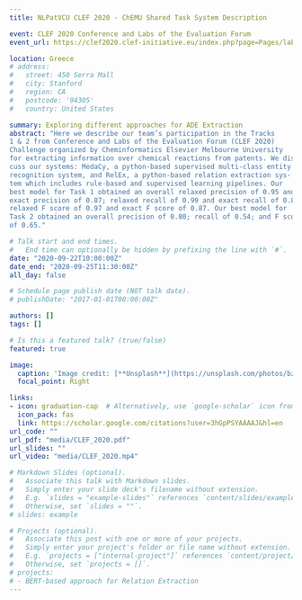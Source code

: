 ```yaml
---
title: NLPatVCU CLEF 2020 - ChEMU Shared Task System Description

event: CLEF 2020 Conference and Labs of the Evaluation Forum
event_url: https://clef2020.clef-initiative.eu/index.php?page=Pages/labs.html

location: Greece
# address:
#   street: 450 Serra Mall
#   city: Stanford
#   region: CA
#   postcode: '94305'
#   country: United States

summary: Exploring different approaches for ADE Extraction
abstract: "Here we describe our team’s participation in the Tracks
1 & 2 from Conference and Labs of the Evaluation Forum (CLEF 2020)
Challenge organized by Cheminformatics Elsevier Melbourne University
for extracting information over chemical reactions from patents. We dis-
cuss our systems: MedaCy, a python-based supervised multi-class entity
recognition system, and RelEx, a python-based relation extraction sys-
tem which includes rule-based and supervised learning pipelines. Our
best model for Task 1 obtained an overall relaxed precision of 0.95 and
exact precision of 0.87; relaxed recall of 0.99 and exact recall of 0.86; and
relaxed F score of 0.97 and exact F score of 0.87. Our best model for
Task 2 obtained an overall precision of 0.80; recall of 0.54; and F score
of 0.65."

# Talk start and end times.
#   End time can optionally be hidden by prefixing the line with `#`.
date: "2020-09-22T10:00:00Z"
date_end: "2020-09-25T11:30:00Z"
all_day: false

# Schedule page publish date (NOT talk date).
# publishDate: "2017-01-01T00:00:00Z"

authors: []
tags: []

# Is this a featured talk? (true/false)
featured: true

image:
  caption: 'Image credit: [**Unsplash**](https://unsplash.com/photos/bzdhc5b3Bxs)'
  focal_point: Right

links:
- icon: graduation-cap  # Alternatively, use `google-scholar` icon from `ai` icon pack
  icon_pack: fas
  link: https://scholar.google.com/citations?user=3hGpPSYAAAAJ&hl=en
url_code: ""
url_pdf: "media/CLEF_2020.pdf"
url_slides: ""
url_video: "media/CLEF_2020.mp4"

# Markdown Slides (optional).
#   Associate this talk with Markdown slides.
#   Simply enter your slide deck's filename without extension.
#   E.g. `slides = "example-slides"` references `content/slides/example-slides.md`.
#   Otherwise, set `slides = ""`.
# slides: example

# Projects (optional).
#   Associate this post with one or more of your projects.
#   Simply enter your project's folder or file name without extension.
#   E.g. `projects = ["internal-project"]` references `content/project/deep-learning/index.md`.
#   Otherwise, set `projects = []`.
# projects:
# - BERT-based approach for Relation Extraction
---
```


<!-- {{% callout note %}}
Click on the **Slides** button above to view the built-in slides feature.
{{% /callout %}}

Slides can be added in a few ways:

- **Create** slides using Wowchemy's [*Slides*](https://wowchemy.com/docs/managing-content/#create-slides) feature and link using `slides` parameter in the front matter of the talk file
- **Upload** an existing slide deck to `static/` and link using `url_slides` parameter in the front matter of the talk file
- **Embed** your slides (e.g. Google Slides) or presentation video on this page using [shortcodes](https://wowchemy.com/docs/writing-markdown-latex/).

Further event details, including [page elements](https://wowchemy.com/docs/writing-markdown-latex/) such as image galleries, can be added to the body of this page. -->
